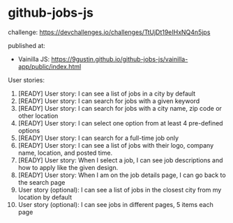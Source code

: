 # github-jobs-js

challenge: https://devchallenges.io/challenges/TtUjDt19eIHxNQ4n5jps

published at:
- Vainilla JS: https://9gustin.github.io/github-jobs-js/vainilla-app/public/index.html

User stories:
1. [READY] User story: I can see a list of jobs in a city by default
2. [READY] User story: I can search for jobs with a given keyword
3. [READY] User story: I can search for jobs with a city name, zip code or other location
4. [READY] User story: I can select one option from at least 4 pre-defined options
5. [READY] User story: I can search for a full-time job only
6. [READY] User story: I can see a list of jobs with their logo, company name, location, and posted time.
7. [READY] User story: When I select a job, I can see job descriptions and how to apply like the given design.
8. [READY] User story: When I am on the job details page, I can go back to the search page
9. User story (optional): I can see a list of jobs in the closest city from my location by default
10. User story (optional): I can see jobs in different pages, 5 items each page
